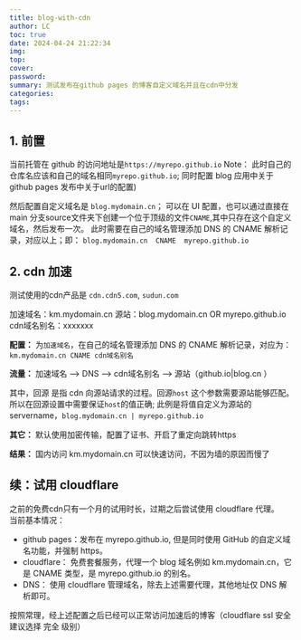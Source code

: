 ```yaml
---
title: blog-with-cdn
author: LC
toc: true
date: 2024-04-24 21:22:34
img:
top:
cover:
password:
summary: 测试发布在github pages 的博客自定义域名并且在cdn中分发
categories:
tags:
---
```

## 1. 前置
当前托管在 github 的访问地址是`https://myrepo.github.io` 
Note：
此时自己的仓库名应该和自己的域名相同`myrepo.github.io`; 同时配置 blog 应用中关于github pages 发布中关于url的配置)

然后配置自定义域名是 `blog.mydomain.cn`； 可以在 UI 配置，也可以通过直接在 main 分支source文件夹下创建一个位于顶级的文件`CNAME`,其中只存在这个自定义域名，然后发布一次。
此时需要在自己的域名管理添加 DNS 的 CNAME 解析记录，对应以上；即： `blog.mydomain.cn  CNAME  myrepo.github.io`

## 2. cdn 加速
测试使用的cdn产品是 `cdn.cdn5.com`, `sudun.com`

加速域名：km.mydomain.cn
源站：blog.mydomain.cn  OR  myrepo.github.io
cdn域名别名：xxxxxxx

**配置：**
为`加速域名`，在自己的域名管理添加 DNS 的 CNAME 解析记录，对应为：`km.mydomain.cn CNAME cdn域名别名`

**流量：**
加速域名 --> DNS --> cdn域名别名 --> 源站（github.io|blog.cn ）

其中，回源 是指 cdn 向源站请求的过程。回源`host` 这个参数需要源站能够匹配。所以在回源设置中需要保证`host`的值正确;
此例是将值自定义为源站的 servername，`blog.mydomain.cn | myrepo.github.io`

**其它：**
默认使用加密传输，配置了证书、开启了重定向跳转https

**结果：**
国内访问 km.mydomain.cn 可以快速访问，不因为墙的原因而慢了


## 续：试用 cloudflare

之前的免费cdn只有一个月的试用时长，过期之后尝试使用 cloudflare 代理。 \
当前基本情况：
- github pages：发布在 myrepo.github.io, 但是同时使用 GitHub 的自定义域名功能，并强制 https。
- cloudflare： 免费套餐服务，代理一个 blog 域名例如 km.mydomain.cn，它是 CNAME 类型，是 myrepo.github.io 的别名。
- DNS： 使用 cloudflare 管理域名，除去上述需要代理，其他地址仅 DNS 解析即可。

按照常理，经上述配置之后已经可以正常访问加速后的博客（cloudflare ssl 安全建议选择 完全 级别）

